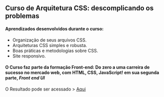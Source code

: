## Curso de Arquitetura CSS: descomplicando os problemas

#### Aprendizados desenvolvidos durante o curso:

* Organização de seus arquivos CSS.
* Arquiteturas CSS simples e robusta.
* Boas práticas e metodologias sobre CSS.
* Site responsivo.

#### O Curso faz parte da formação Front-end: Do zero a uma carreira de sucesso no mercado web, com HTML, CSS, JavaScript! em sua segunda parte, *Front end UI*


O Resultado pode ser acessado > [Aqui](https://lucianomodest0.github.io/curso_AluraBooks/)


